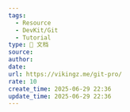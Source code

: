 ```yaml
---
tags:
  - Resource
  - DevKit/Git
  - Tutorial
type: 📃 文档
source: 
author: 
date: 
url: https://vikingz.me/git-pro/
rate: 10
create_time: 2025-06-29 22:36
update_time: 2025-06-29 22:36
---
```

